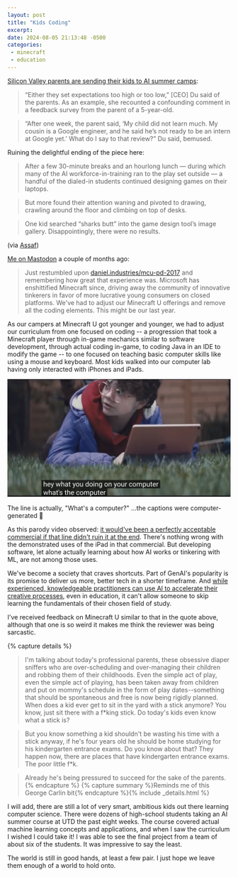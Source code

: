 ```yaml
---
layout: post
title: "Kids Coding"
excerpt: 
date: 2024-08-05 21:13:48 -0500
categories: 
 - minecraft
 - education
---
```


[Silicon Valley parents are sending their kids to AI summer camps](https://sfstandard.com/2024/08/05/ai-summer-camp-parents-silicon-valley/):

> “Either they set expectations too high or too low,” [CEO] Du said of the parents. As an example, she recounted a confounding comment in a feedback survey from the parent of a 5-year-old.

> “After one week, the parent said, ‘My child did not learn much. My cousin is a Google engineer, and he said he’s not ready to be an intern at Google yet.’ What do I say to that review?” Du said, bemused.

Ruining the delightful ending of the piece here:

> After a few 30-minute breaks and an hourlong lunch — during which many of the AI workforce-in-training ran to the play set outside — a handful of the dialed-in students continued designing games on their laptops. 

> But more found their attention waning and pivoted to drawing, crawling around the floor and climbing on top of desks. 

> One kid searched “sharks butt” into the game design tool’s image gallery. Disappointingly, there were no results.

(via [Assaf](https://mas.to/@assaf/112910752570664792))

[Me on Mastodon](https://indieweb.social/@dealingwith/112542247459467672) a couple of months ago:

> Just restumbled upon [daniel.industries/mcu-pd-2017](https://www.daniel.industries/mcu-pd-2017/) and remembering how great that experience was. Microsoft has enshittified Minecraft since, driving away the community of innovative tinkerers in favor of more lucrative young consumers on closed platforms. We've had to adjust our Minecraft U offerings and remove all the coding elements. This might be our last year.

As our campers at Minecraft U got younger and younger, we had to adjust our curriculum from one focused on coding -- a progression that took a Minecraft player through in-game mechanics similar to software development, through actual coding in-game, to coding Java in an IDE to modify the game -- to one focused on teaching basic computer skills like using a mouse and keyboard. Most kids walked into our computer lab having only interacted with iPhones and iPads. 

[![](/assets/2024/08/whats-a-computer.png)](https://www.youtube.com/watch?v=3S5BLs51yDQ "Apple iPad advertisement from a few years ago. Click to view.")

<p class="caption">The line is actually, "What's a computer?" ...the captions were computer-generated 🤪</p>

As this parody video observed: [it would've been a perfectly acceptable commercial if that line didn't ruin it at the end](https://www.youtube.com/watch?v=IYoqIRMw02s). There's nothing wrong with the demonstrated uses of the iPad in that commercial. But developing software, let alone actually learning about how AI works or tinkering with ML, are not among those uses.

We've become a society that craves shortcuts. Part of GenAI's popularity is its promise to deliver us more, better tech in a shorter timeframe. And [while experienced, knowledgeable practitioners can use AI to accelerate their creative processes](/2024/07/09/my-mostly-positive-experience-with-github-copilot/), even in education, it can't allow someone to skip learning the fundamentals of their chosen field of study.

I've received feedback on Minecraft U similar to that in the quote above, although that one is so weird it makes me think the reviewer was being sarcastic.

{% capture details %}
> I'm talking about today's professional parents, these obsessive diaper sniffers who are over-scheduling and over-managing their children and robbing them of their childhoods. Even the simple act of play, even the simple act of playing, has been taken away from children and put on mommy's schedule in the form of play dates--something that should be spontaneous and free is now being rigidly planned. When does a kid ever get to sit in the yard with a stick anymore? You know, just sit there with a f*king stick. Do today's kids even know what a stick is?

> But you know something a kid shouldn't be wasting his time with a stick anyway, if he's four years old he should be home studying for his kindergarten entrance exams. Do you know about that? They happen now, there are places that have kindergarten entrance exams. The poor little f*k.

> Already he's being pressured to succeed for the sake of the parents.
{% endcapture %}
{% capture summary %}Reminds me of this George Carlin bit{% endcapture %}{% include _details.html %}

I will add, there are still a lot of very smart, ambitious kids out there learning computer science. There were dozens of high-school students taking an AI summer course at UTD the past eight weeks. The course covered actual machine learning concepts and applications, and when I saw the curriculum I wished I could take it! I was able to see the final project from a team of about six of the students. It was impressive to say the least.

The world is still in good hands, at least a few pair. I just hope we leave them enough of a world to hold onto.
